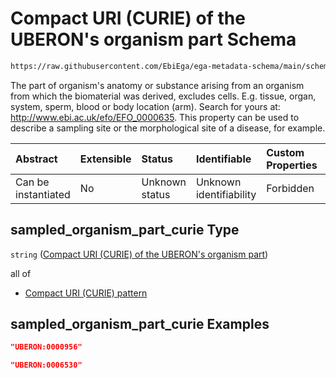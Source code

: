 # Compact URI (CURIE) of the UBERON's organism part Schema

```txt
https://raw.githubusercontent.com/EbiEga/ega-metadata-schema/main/schemas/EGA.sample.json#/properties/sample_collection/properties/sampling_site/properties/sampled_organism_part_curie
```

The part of organism's anatomy or substance arising from an organism from which the biomaterial was derived, excludes cells. E.g. tissue, organ, system, sperm, blood or body location (arm). Search for yours at: <http://www.ebi.ac.uk/efo/EFO_0000635>. This property can be used to describe a sampling site or the morphological site of a disease, for example.

| Abstract            | Extensible | Status         | Identifiable            | Custom Properties | Additional Properties | Access Restrictions | Defined In                                                                   |
| :------------------ | :--------- | :------------- | :---------------------- | :---------------- | :-------------------- | :------------------ | :--------------------------------------------------------------------------- |
| Can be instantiated | No         | Unknown status | Unknown identifiability | Forbidden         | Allowed               | none                | [EGA.sample.json\*](../../../schemas/EGA.sample.json "open original schema") |

## sampled\_organism\_part\_curie Type

`string` ([Compact URI (CURIE) of the UBERON's organism part](ega-12-definitions-compact-uri-curie-of-the-uberons-organism-part.md))

all of

*   [Compact URI (CURIE) pattern](ega-12-definitions-compact-uri-curie-pattern.md "check type definition")

## sampled\_organism\_part\_curie Examples

```json
"UBERON:0000956"
```

```json
"UBERON:0006530"
```
